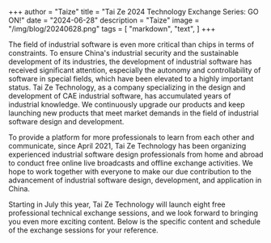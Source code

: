 +++
author = "Taize"
title = "Tai Ze 2024 Technology Exchange Series: GO ON!"
date = "2024-06-28"
description = "Taize"
image = "/img/blog/20240628.png"
tags = [
    "markdown",
    "text",
]
+++

The field of industrial software is even more critical than chips in terms of constraints. To ensure China's industrial security and the sustainable development of its industries, the development of industrial software has received significant attention, especially the autonomy and controllability of software in special fields, which have been elevated to a highly important status. Tai Ze Technology, as a company specializing in the design and development of CAE industrial software, has accumulated years of industrial knowledge. We continuously upgrade our products and keep launching new products that meet market demands in the field of industrial software design and development.

To provide a platform for more professionals to learn from each other and communicate, since April 2021, Tai Ze Technology has been organizing experienced industrial software design professionals from home and abroad to conduct free online live broadcasts and offline exchange activities. We hope to work together with everyone to make our due contribution to the advancement of industrial software design, development, and application in China.

Starting in July this year, Tai Ze Technology will launch eight free professional technical exchange sessions, and we look forward to bringing you even more exciting content. Below is the specific content and schedule of the exchange sessions for your reference.

